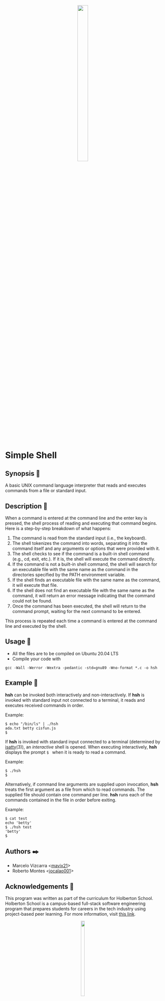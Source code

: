 <h1 align ="center">
<img src="https://assets.website-files.com/6105315644a26f77912a1ada/610540e8b4cd6969794fe673_Holberton_School_logo-04-04.svg" height="36%" width="26%">
</h1>

# Simple Shell

## Synopsis :page_facing_up:
A basic UNIX command language interpreter that reads and executes commands from a file or standard input.

## Description :speech_balloon:
When a command is entered at the command line and the enter key is pressed, the shell process of reading and executing that command begins. Here is a step-by-step breakdown of what happens:

  1. The command is read from the standard input (i.e., the keyboard).
  2. The shell tokenizes the command into words, separating it into the command itself and any arguments or options that were provided with it.
  3. The shell checks to see if the command is a built-in shell command (e.g., cd, exit, etc.). If it is, the shell will execute the command directly.
  4. If the command is not a built-in shell command, the shell will search for an executable file with the same name as the command in the directories specified by the   PATH environment variable.
  5. If the shell finds an executable file with the same name as the command, it will execute that file.
  6. If the shell does not find an executable file with the same name as the command, it will return an error message indicating that the command could not be found.
  7. Once the command has been executed, the shell will return to the command prompt, waiting for the next command to be entered.

This process is repeated each time a command is entered at the command line and executed by the shell.

## Usage :running:
+ All the files are to be compiled on Ubuntu 20.04 LTS
+ Compile your code with 
```
gcc -Wall -Werror -Wextra -pedantic -std=gnu89 -Wno-format *.c -o hsh

```
## Example :muscle:

**hsh** can be invoked both interactively and non-interactively. If **hsh** is invoked with standard input not connected to a terminal, it reads and executes received commands in order.

Example:

```
$ echo "/bin/ls" | ./hsh
ada.txt betty cisfun.js
$
```

If **hsh** is invoked with standard input connected to a terminal (determined by [isatty](https://linux.die.net/man/3/isatty)(3)), an *interactive* shell is opened. When executing interactively, **hsh** displays the prompt `$ ` when it is ready to read a command.

Example:

```
$ ./hsh
$
```

Alternatively, if command line arguments are supplied upon invocation, **hsh** treats the first argument as a file from which to read commands. The supplied file should contain one command per line. **hsh** runs each of the commands contained in the file in order before exiting.

Example:

```
$ cat test
echo 'betty'
$ ./hsh test
'betty'
$
```

## Authors :black_nib:

* Marcelo Vizcarra <[mavix21](https://github.com/mavix21)>
* Roberto Montes <[jocalao001](https://github.com/roberto-mv)>

## Acknowledgements :pray:

This program was written as part of the curriculum for Holberton School.
Holberton School is a campus-based full-stack software engineering program
that prepares students for careers in the tech industry using project-based
peer learning. For more information, visit [this link](https://www.holbertonschool.com/).

<p align ="center">
<img src="https://assets.website-files.com/6105315644a26f77912a1ada/610540e8b4cd6969794fe673_Holberton_School_logo-04-04.svg" height="25%" width="15%">
</p>
